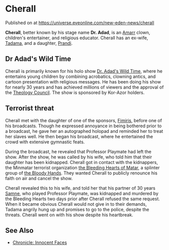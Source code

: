 # Cherall
Published on  at https://universe.eveonline.com/new-eden-news/cherall

**Cherall**, better known by his stage name **Dr. Adad**, is an [Amarr](6BPFRy27fN4LnYlIyzvEwo) clown, children's entertainer, and religious educator. Cherall has an ex-wife, [Tadama](4dj844MWfN18tQjlzQe72S), and a daughter, [Prandi](38jVUkfdQ8xoIw5akylH0R).

Dr Adad's Wild Time
-------------------

Cherall is primarily known for his holo show [Dr. Adad's Wild Time](6KzwIfSM44ZSJ2zYAQ7rWh), where he entertains young children by combining acrobatics, clowning antics, and cartoon presentation with religious messages. He has been doing his show for nearly 30 years and has achieved millions of viewers and the approval of the [Theology Council](38uUjWk3RiR80FqDwjmQWk). The show is sponsored by Kor-Azor holders.

Terrorist threat
----------------

Cherall met with the daughter of one of the sponsors, [Fimiris](1iEPH2s3XjS9V6yo2Nh06i), before one of his broadcasts. Though he expressed annoyance in being bothered prior to a broadcast, he gave her an autographed holopad and reminded her to treat her slaves well. He then began his broadcast, where he entertained the crowd with extensive gymnastic feats.

During the broadcast, he revealed that Professor Playmate had left the show. After the show, he was called by his wife, who told him that their daughter has been kidnapped. Cherall got in contact with the kidnappers, the Minmatar terrorist organization [the Bleeding Hearts of Matar](6dnrAA9AjQYVqCIiXoHfr), a splinter group of [the Bloody Hands](1zKTY7AnnG3F5pzlKws52w). They wanted Cherall to publicly renounce his faith on air and cancel the show.

Cherall revealed this to his wife, and told her that his partner of 30 years [Samne](1f0aCFFod3nVVVcvDYL7cQ), who played Professor Playmate, was kidnapped and murdered by the Bleeding Hearts two days prior after Cherall refused the same request. When it became obvious Cherall would not give in to their demands, Tadama angrily hung up and promises to go to the police, despite the threats. Cherall went on with his show despite his heartbreak.

See Also
--------
-   [Chronicle: Innocent Faces](1NjDZWUlfdMXbzDsmgtg8F)
